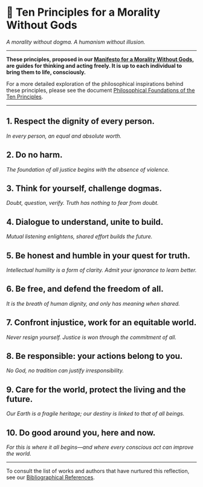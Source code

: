 # 📜 Ten Principles for a Morality Without Gods

*A morality without dogma. A humanism without illusion.*

---

**These principles, proposed in our [Manifesto for a Morality Without Gods](manifesto.md), are guides for thinking and acting freely. It is up to each individual to bring them to life, consciously.**

For a more detailed exploration of the philosophical inspirations behind these principles, please see the document [Philosophical Foundations of the Ten Principles](principles_foundations.md).

---

## 1. Respect the dignity of every person.
*In every person, an equal and absolute worth.*

## 2. Do no harm.
*The foundation of all justice begins with the absence of violence.*

## 3. Think for yourself, challenge dogmas.
*Doubt, question, verify. Truth has nothing to fear from doubt.*

## 4. Dialogue to understand, unite to build.
*Mutual listening enlightens, shared effort builds the future.*

## 5. Be honest and humble in your quest for truth.
*Intellectual humility is a form of clarity. Admit your ignorance to learn better.*

## 6. Be free, and defend the freedom of all.
*It is the breath of human dignity, and only has meaning when shared.*

## 7. Confront injustice, work for an equitable world.
*Never resign yourself. Justice is won through the commitment of all.*

## 8. Be responsible: your actions belong to you.
*No God, no tradition can justify irresponsibility.*

## 9. Care for the world, protect the living and the future.
*Our Earth is a fragile heritage; our destiny is linked to that of all beings.*

## 10. Do good around you, here and now.
*For this is where it all begins—and where every conscious act can improve the world.*

---

To consult the list of works and authors that have nurtured this reflection, see our [Bibliographical References](references.md).
